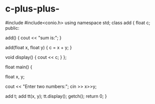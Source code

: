 # c-plus-plus-
#include<iostream>
#include<conio.h>
using namespace std;
class add
{
   float c;
public:

   add() 
   {
       cout << "sum is:";
   }

   add(float x, float y) 
   {
       c = x + y;
   }

   void display() 
   {
       cout << c;
   }
};

float main()
 {

   float x, y;

   cout << "Enter two numbers:";
   cin >> x>>y;

   add t;
   add tt(x, y);
   tt.display();
   getch();
   return 0;
}
